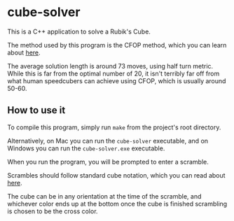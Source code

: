 # cube-solver

This is a C++ application to solve a Rubik's Cube.

The method used by this program is the CFOP method, which you
can learn about [here](https://ruwix.com/the-rubiks-cube/advanced-cfop-fridrich/).

The average solution length is around 73 moves, using half turn metric. While
this is far from the optimal number of 20, it isn't terribly far off from what
human speedcubers can achieve using CFOP, which is usually around 50-60.

## How to use it

To compile this program, simply run `make` from the project's root directory.

Alternatively, on Mac you can run the `cube-solver` executable, and on Windows
you can run the `cube-solver.exe` executable.

When you run the program, you will be prompted to enter a scramble.

Scrambles should follow standard cube notation, which you can read
about [here](https://ruwix.com/the-rubiks-cube/notation/).

The cube can be in any orientation at the time of the scramble, and whichever
color ends up at the bottom once the cube is finished scrambling is chosen
to be the cross color.
